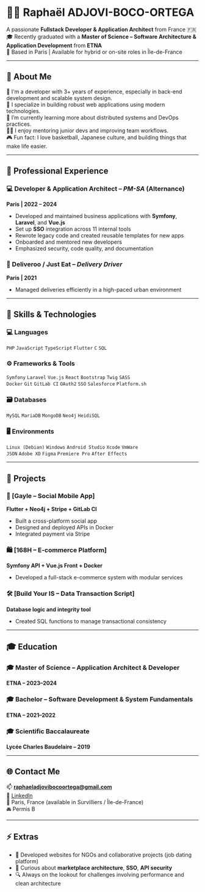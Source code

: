 # 👨‍💻 Raphaël ADJOVI-BOCO-ORTEGA

A passionate **Fullstack Developer & Application Architect** from France 🇫🇷  
🎓 Recently graduated with a **Master of Science – Software Architecture & Application Development** from **ETNA**  
📍 Based in Paris | Available for hybrid or on-site roles in Île-de-France

---

## 🚀 About Me

🔧 I'm a developer with 3+ years of experience, especially in back-end development and scalable system design.  
🎯 I specialize in building robust web applications using modern technologies.  
🌱 I’m currently learning more about distributed systems and DevOps practices.  
👨‍🏫 I enjoy mentoring junior devs and improving team workflows.  
🎮 Fun fact: I love basketball, Japanese culture, and building things that make life easier.

---

## 💼 Professional Experience

### 💻 Developer & Application Architect – *PM-SA* (Alternance)  
**Paris | 2022 – 2024**  
- Developed and maintained business applications with **Symfony**, **Laravel**, and **Vue.js**  
- Set up **SSO** integration across 11 internal tools  
- Rewrote legacy code and created reusable templates for new apps  
- Onboarded and mentored new developers  
- Emphasized security, code quality, and documentation

### 🛵 Deliveroo / Just Eat – *Delivery Driver*  
**Paris | 2021**  
- Managed deliveries efficiently in a high-paced urban environment  

---

## 🧠 Skills & Technologies

### 💻 Languages  
`PHP` `JavaScript` `TypeScript` `Flutter` `C` `SQL`

### ⚙️ Frameworks & Tools  
`Symfony` `Laravel` `Vue.js` `React` `Bootstrap` `Twig` `SASS`  
`Docker` `Git` `GitLab CI` `OAuth2` `SSO` `Salesforce` `Platform.sh`

### 🗃️ Databases  
`MySQL` `MariaDB` `MongoDB` `Neo4j` `HeidiSQL`

### 🖥️ Environments  
`Linux (Debian)` `Windows` `Android Studio` `Xcode` `VmWare`  
`JSON` `Adobe XD` `Figma` `Premiere Pro` `After Effects`

---

## 🧩 Projects

### 🔗 [Gayle – Social Mobile App]  
**Flutter + Neo4j + Stripe + GitLab CI**  
- Built a cross-platform social app  
- Designed and deployed APIs in Docker  
- Integrated payment via Stripe

### 🛍️ [168H – E-commerce Platform]  
**Symfony API + Vue.js Front + Docker**  
- Developed a full-stack e-commerce system with modular services

### 🛠️ [Build Your IS – Data Transaction Script]  
**Database logic and integrity tool**  
- Created SQL functions to manage transactional consistency

---

## 🎓 Education

### 🎓 Master of Science – Application Architect & Developer  
**ETNA – 2023–2024**

### 🎓 Bachelor – Software Development & System Fundamentals  
**ETNA – 2021–2022**

### 🎓 Scientific Baccalaureate  
**Lycée Charles Baudelaire – 2019**

---

## 🌐 Contact Me

📫 **raphaeladjovibocoortega@gmail.com**  
🔗 [LinkedIn](https://www.linkedin.com/in/adjovi-raphael/)  
📍 Paris, France (available in Survilliers / Île-de-France)  
🚘 Permis B

---

## ⚡ Extras

- 📁 Developed websites for NGOs and collaborative projects (job dating platform)
- 🧠 Curious about **marketplace architecture**, **SSO**, **API security**
- 🔍 Always on the lookout for challenges involving performance and clean architecture

